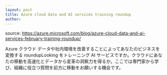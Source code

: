 ```yaml
---
layout: post
title: Azure cloud data and AI services training roundup 
author: 
---
```

source: https://azure.microsoft.com/blog/azure-cloud-data-and-ai-services-february-training-roundup/

Azure クラウド データや社内環境を改善することによってあなたのビジネスを変換する roundupLooking をトレーニング AI サービスですか。クラウドにあなたの移動を高速化とデータから変革の洞察力を得るか。ここでは専門家から学び、組織に役立つ質問を前方に移動をお願いする機会です。